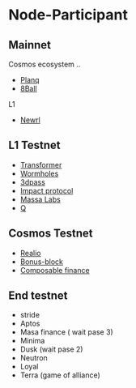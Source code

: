 # Node-Participant

## Mainnet
Cosmos ecosystem ..
* [Planq](https://explorer.dwentz.xyz/planq-network/staking/plqvaloper1wqwngychuh8fk3ec9whgy6khvyr9r649glmsez)
* [8Ball](https://explorer.dwentz.xyz/8ball/staking/8ballvaloper1gx63mdytxuej9s3lk3n9hkw6mhuhvphrukjfks)

L1
* [Newrl](https://newrlscan.com)
## L1 Testnet

* [Transformer](https://explorer.tfsc.io/#/m/VerifierDetail?Address=1NjgWZCzaz22kKj6NLerYhotv5BUsS3mkZ&Validators=Dwentz&Staked=1000&Delegated=10000&StakingTotal=11000&Active=1&Online=Online&Version=1_0.21.0_d)
* [Wormholes](https://www.wormholesscan.com/#/AccountDetailApp/0xCAaa11f08d315F14d7b593535F9727dc2526cA7c)
* [3dpass](https://telemetry.3dpass.org)
* [Impact protocol](https://telemetry.polkadot.io/#/0x204c3dcefbb2d7a81612ee69f28fbfece6336b830f6315f48382a969eab8a978)
* [Massa Labs](https://massa.com)
* [Q](q.org)

## Cosmos Testnet
* [Realio](https://explorer.dwentz.xyz/realio-network/staking/realiovaloper1yf0n6k74km9ztqktg6fwshvvg90k2e9wrlauh8)
* [Bonus-block](https://explorer.dwentz.xyz/bonus-block/staking/bonusvaloper1v7uekypfe7ezl363z2ydh0hrdqcxtmvmyqhdfq)
* [Composable finance](https://explorer.nodexcapital.com/composable/staking/banksyvaloper1gx63mdytxuej9s3lk3n9hkw6mhuhvphrxqr088)


## End testnet
* stride
* Aptos
* Masa finance ( wait pase 3)
* Minima
* Dusk (wait pase 2)
* Neutron
* Loyal
* Terra (game of alliance)
